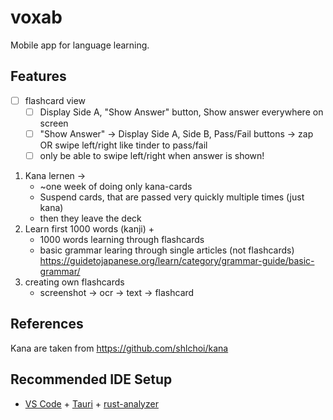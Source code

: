 # voxab

Mobile app for language learning.

## Features

- [ ] flashcard view
    - [ ] Display Side A, "Show Answer" button, Show answer everywhere on screen
    - [ ] "Show Answer" -> Display Side A, Side B, Pass/Fail buttons -> zap OR swipe left/right like tinder to pass/fail
    - [ ] only be able to swipe left/right when answer is shown!

1. Kana lernen -> 
    - ~one week of doing only kana-cards
    - Suspend cards, that are passed very quickly multiple times (just kana)
    - then they leave the deck
2. Learn first 1000 words (kanji) + 
    - 1000 words learning through flashcards
    - basic grammar learing through single articles (not flashcards) https://guidetojapanese.org/learn/category/grammar-guide/basic-grammar/
3. creating own flashcards
    - screenshot -> ocr -> text -> flashcard


## References

Kana are taken from https://github.com/shlchoi/kana


## Recommended IDE Setup

- [VS Code](https://code.visualstudio.com/) + [Tauri](https://marketplace.visualstudio.com/items?itemName=tauri-apps.tauri-vscode) + [rust-analyzer](https://marketplace.visualstudio.com/items?itemName=rust-lang.rust-analyzer)
